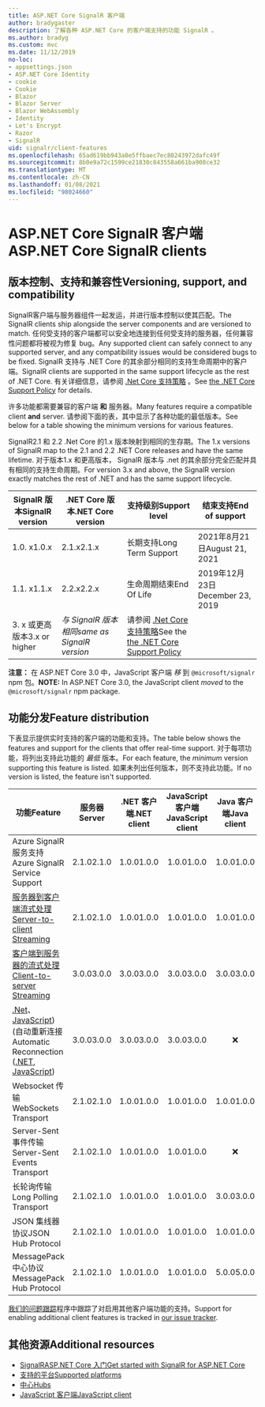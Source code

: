 ```yaml
---
title: ASP.NET Core SignalR 客户端
author: bradygaster
description: 了解各种 ASP.NET Core 的客户端支持的功能 SignalR 。
ms.author: bradyg
ms.custom: mvc
ms.date: 11/12/2019
no-loc:
- appsettings.json
- ASP.NET Core Identity
- cookie
- Cookie
- Blazor
- Blazor Server
- Blazor WebAssembly
- Identity
- Let's Encrypt
- Razor
- SignalR
uid: signalr/client-features
ms.openlocfilehash: 65ad619bb943a0e5ffbaec7ec80243972dafc49f
ms.sourcegitcommit: 8b0e9a72c1599ce21830c843558a661ba908ce32
ms.translationtype: MT
ms.contentlocale: zh-CN
ms.lasthandoff: 01/08/2021
ms.locfileid: "98024660"
---
```

# <a name="aspnet-core-no-locsignalr-clients"></a><span data-ttu-id="05c11-103">ASP.NET Core SignalR 客户端</span><span class="sxs-lookup"><span data-stu-id="05c11-103">ASP.NET Core SignalR clients</span></span>

## <a name="versioning-support-and-compatibility"></a><span data-ttu-id="05c11-104">版本控制、支持和兼容性</span><span class="sxs-lookup"><span data-stu-id="05c11-104">Versioning, support, and compatibility</span></span>

<span data-ttu-id="05c11-105">SignalR客户端与服务器组件一起发运，并进行版本控制以使其匹配。</span><span class="sxs-lookup"><span data-stu-id="05c11-105">The SignalR clients ship alongside the server components and are versioned to match.</span></span> <span data-ttu-id="05c11-106">任何受支持的客户端都可以安全地连接到任何受支持的服务器，任何兼容性问题都将被视为修复 bug。</span><span class="sxs-lookup"><span data-stu-id="05c11-106">Any supported client can safely connect to any supported server, and any compatibility issues would be considered bugs to be fixed.</span></span> <span data-ttu-id="05c11-107">SignalR 支持与 .NET Core 的其余部分相同的支持生命周期中的客户端。</span><span class="sxs-lookup"><span data-stu-id="05c11-107">SignalR clients are supported in the same support lifecycle as the rest of .NET Core.</span></span> <span data-ttu-id="05c11-108">有关详细信息，请参阅 [.Net Core 支持策略](https://dotnet.microsoft.com/platform/support/policy/dotnet-core) 。</span><span class="sxs-lookup"><span data-stu-id="05c11-108">See [the .NET Core Support Policy](https://dotnet.microsoft.com/platform/support/policy/dotnet-core) for details.</span></span>

<span data-ttu-id="05c11-109">许多功能都需要兼容的客户端 **和** 服务器。</span><span class="sxs-lookup"><span data-stu-id="05c11-109">Many features require a compatible client **and** server.</span></span> <span data-ttu-id="05c11-110">请参阅下面的表，其中显示了各种功能的最低版本。</span><span class="sxs-lookup"><span data-stu-id="05c11-110">See below for a table showing the minimum versions for various features.</span></span>

<span data-ttu-id="05c11-111">SignalR2.1 和 2.2 .Net Core 的1.x 版本映射到相同的生存期。</span><span class="sxs-lookup"><span data-stu-id="05c11-111">The 1.x versions of SignalR map to the 2.1 and 2.2 .NET Core releases and have the same lifetime.</span></span> <span data-ttu-id="05c11-112">对于版本1.x 和更高版本， SignalR 版本与 .net 的其余部分完全匹配并具有相同的支持生命周期。</span><span class="sxs-lookup"><span data-stu-id="05c11-112">For version 3.x and above, the SignalR version exactly matches the rest of .NET and has the same support lifecycle.</span></span>

| <span data-ttu-id="05c11-113">SignalR 版本</span><span class="sxs-lookup"><span data-stu-id="05c11-113">SignalR version</span></span> | <span data-ttu-id="05c11-114">.NET Core 版本</span><span class="sxs-lookup"><span data-stu-id="05c11-114">.NET Core version</span></span> | <span data-ttu-id="05c11-115">支持级别</span><span class="sxs-lookup"><span data-stu-id="05c11-115">Support level</span></span> | <span data-ttu-id="05c11-116">结束支持</span><span class="sxs-lookup"><span data-stu-id="05c11-116">End of support</span></span> |
| - | - | - | - |
| <span data-ttu-id="05c11-117">1.0. x</span><span class="sxs-lookup"><span data-stu-id="05c11-117">1.0.x</span></span> | <span data-ttu-id="05c11-118">2.1.x</span><span class="sxs-lookup"><span data-stu-id="05c11-118">2.1.x</span></span> | <span data-ttu-id="05c11-119">长期支持</span><span class="sxs-lookup"><span data-stu-id="05c11-119">Long Term Support</span></span> | <span data-ttu-id="05c11-120">2021年8月21日</span><span class="sxs-lookup"><span data-stu-id="05c11-120">August 21, 2021</span></span> |
| <span data-ttu-id="05c11-121">1.1. x</span><span class="sxs-lookup"><span data-stu-id="05c11-121">1.1.x</span></span> | <span data-ttu-id="05c11-122">2.2.x</span><span class="sxs-lookup"><span data-stu-id="05c11-122">2.2.x</span></span> | <span data-ttu-id="05c11-123">生命周期结束</span><span class="sxs-lookup"><span data-stu-id="05c11-123">End Of Life</span></span> | <span data-ttu-id="05c11-124">2019年12月23日</span><span class="sxs-lookup"><span data-stu-id="05c11-124">December 23, 2019</span></span> |
| <span data-ttu-id="05c11-125">3. x 或更高版本</span><span class="sxs-lookup"><span data-stu-id="05c11-125">3.x or higher</span></span> | <span data-ttu-id="05c11-126">*与 SignalR 版本相同*</span><span class="sxs-lookup"><span data-stu-id="05c11-126">*same as SignalR version*</span></span> | <span data-ttu-id="05c11-127">请参阅 [.Net Core 支持策略](https://dotnet.microsoft.com/platform/support/policy/dotnet-core)</span><span class="sxs-lookup"><span data-stu-id="05c11-127">See the [the .NET Core Support Policy](https://dotnet.microsoft.com/platform/support/policy/dotnet-core)</span></span> |

<span data-ttu-id="05c11-128">**注意：** 在 ASP.NET Core 3.0 中，JavaScript 客户端 *移* 到 `@microsoft/signalr` npm 包。</span><span class="sxs-lookup"><span data-stu-id="05c11-128">**NOTE:** In ASP.NET Core 3.0, the JavaScript client *moved* to the `@microsoft/signalr` npm package.</span></span>

## <a name="feature-distribution"></a><span data-ttu-id="05c11-129">功能分发</span><span class="sxs-lookup"><span data-stu-id="05c11-129">Feature distribution</span></span>

<span data-ttu-id="05c11-130">下表显示提供实时支持的客户端的功能和支持。</span><span class="sxs-lookup"><span data-stu-id="05c11-130">The table below shows the features and support for the clients that offer real-time support.</span></span> <span data-ttu-id="05c11-131">对于每项功能，将列出支持此功能的 *最低* 版本。</span><span class="sxs-lookup"><span data-stu-id="05c11-131">For each feature, the *minimum* version supporting this feature is listed.</span></span> <span data-ttu-id="05c11-132">如果未列出任何版本，则不支持此功能。</span><span class="sxs-lookup"><span data-stu-id="05c11-132">If no version is listed, the feature isn't supported.</span></span>

| <span data-ttu-id="05c11-133">功能</span><span class="sxs-lookup"><span data-stu-id="05c11-133">Feature</span></span> | <span data-ttu-id="05c11-134">服务器</span><span class="sxs-lookup"><span data-stu-id="05c11-134">Server</span></span> | <span data-ttu-id="05c11-135">.NET 客户端</span><span class="sxs-lookup"><span data-stu-id="05c11-135">.NET client</span></span> | <span data-ttu-id="05c11-136">JavaScript 客户端</span><span class="sxs-lookup"><span data-stu-id="05c11-136">JavaScript client</span></span> | <span data-ttu-id="05c11-137">Java 客户端</span><span class="sxs-lookup"><span data-stu-id="05c11-137">Java client</span></span> |
| ---- | :-: | :-: | :-: | :-: |
| <span data-ttu-id="05c11-138">Azure SignalR 服务支持</span><span class="sxs-lookup"><span data-stu-id="05c11-138">Azure SignalR Service Support</span></span> |<span data-ttu-id="05c11-139">2.1.0</span><span class="sxs-lookup"><span data-stu-id="05c11-139">2.1.0</span></span>|<span data-ttu-id="05c11-140">1.0.0</span><span class="sxs-lookup"><span data-stu-id="05c11-140">1.0.0</span></span>|<span data-ttu-id="05c11-141">1.0.0</span><span class="sxs-lookup"><span data-stu-id="05c11-141">1.0.0</span></span>|<span data-ttu-id="05c11-142">1.0.0</span><span class="sxs-lookup"><span data-stu-id="05c11-142">1.0.0</span></span>|
| [<span data-ttu-id="05c11-143">服务器到客户端流式处理</span><span class="sxs-lookup"><span data-stu-id="05c11-143">Server-to-client Streaming</span></span>](xref:signalr/streaming)          |<span data-ttu-id="05c11-144">2.1.0</span><span class="sxs-lookup"><span data-stu-id="05c11-144">2.1.0</span></span>|<span data-ttu-id="05c11-145">1.0.0</span><span class="sxs-lookup"><span data-stu-id="05c11-145">1.0.0</span></span>|<span data-ttu-id="05c11-146">1.0.0</span><span class="sxs-lookup"><span data-stu-id="05c11-146">1.0.0</span></span>|<span data-ttu-id="05c11-147">1.0.0</span><span class="sxs-lookup"><span data-stu-id="05c11-147">1.0.0</span></span>|
| [<span data-ttu-id="05c11-148">客户端到服务器的流式处理</span><span class="sxs-lookup"><span data-stu-id="05c11-148">Client-to-server Streaming</span></span>](xref:signalr/streaming)          |<span data-ttu-id="05c11-149">3.0.0</span><span class="sxs-lookup"><span data-stu-id="05c11-149">3.0.0</span></span>|<span data-ttu-id="05c11-150">3.0.0</span><span class="sxs-lookup"><span data-stu-id="05c11-150">3.0.0</span></span>|<span data-ttu-id="05c11-151">3.0.0</span><span class="sxs-lookup"><span data-stu-id="05c11-151">3.0.0</span></span>|<span data-ttu-id="05c11-152">3.0.0</span><span class="sxs-lookup"><span data-stu-id="05c11-152">3.0.0</span></span>|
| <span data-ttu-id="05c11-153">[.Net](./dotnet-client.md?tabs=visual-studio&view=aspnetcore-3.0#handle-lost-connection)、 [JavaScript](./javascript-client.md?view=aspnetcore-3.0#reconnect-clients))  (自动重新连接</span><span class="sxs-lookup"><span data-stu-id="05c11-153">Automatic Reconnection ([.NET](./dotnet-client.md?tabs=visual-studio&view=aspnetcore-3.0#handle-lost-connection), [JavaScript](./javascript-client.md?view=aspnetcore-3.0#reconnect-clients))</span></span>          |<span data-ttu-id="05c11-154">3.0.0</span><span class="sxs-lookup"><span data-stu-id="05c11-154">3.0.0</span></span>|<span data-ttu-id="05c11-155">3.0.0</span><span class="sxs-lookup"><span data-stu-id="05c11-155">3.0.0</span></span>|<span data-ttu-id="05c11-156">3.0.0</span><span class="sxs-lookup"><span data-stu-id="05c11-156">3.0.0</span></span>|❌|
| <span data-ttu-id="05c11-157">Websocket 传输</span><span class="sxs-lookup"><span data-stu-id="05c11-157">WebSockets Transport</span></span> |<span data-ttu-id="05c11-158">2.1.0</span><span class="sxs-lookup"><span data-stu-id="05c11-158">2.1.0</span></span>|<span data-ttu-id="05c11-159">1.0.0</span><span class="sxs-lookup"><span data-stu-id="05c11-159">1.0.0</span></span>|<span data-ttu-id="05c11-160">1.0.0</span><span class="sxs-lookup"><span data-stu-id="05c11-160">1.0.0</span></span>|<span data-ttu-id="05c11-161">1.0.0</span><span class="sxs-lookup"><span data-stu-id="05c11-161">1.0.0</span></span>|
| <span data-ttu-id="05c11-162">Server-Sent 事件传输</span><span class="sxs-lookup"><span data-stu-id="05c11-162">Server-Sent Events Transport</span></span> |<span data-ttu-id="05c11-163">2.1.0</span><span class="sxs-lookup"><span data-stu-id="05c11-163">2.1.0</span></span>|<span data-ttu-id="05c11-164">1.0.0</span><span class="sxs-lookup"><span data-stu-id="05c11-164">1.0.0</span></span>|<span data-ttu-id="05c11-165">1.0.0</span><span class="sxs-lookup"><span data-stu-id="05c11-165">1.0.0</span></span>|❌|
| <span data-ttu-id="05c11-166">长轮询传输</span><span class="sxs-lookup"><span data-stu-id="05c11-166">Long Polling Transport</span></span> |<span data-ttu-id="05c11-167">2.1.0</span><span class="sxs-lookup"><span data-stu-id="05c11-167">2.1.0</span></span>|<span data-ttu-id="05c11-168">1.0.0</span><span class="sxs-lookup"><span data-stu-id="05c11-168">1.0.0</span></span>|<span data-ttu-id="05c11-169">1.0.0</span><span class="sxs-lookup"><span data-stu-id="05c11-169">1.0.0</span></span>|<span data-ttu-id="05c11-170">3.0.0</span><span class="sxs-lookup"><span data-stu-id="05c11-170">3.0.0</span></span>|
| <span data-ttu-id="05c11-171">JSON 集线器协议</span><span class="sxs-lookup"><span data-stu-id="05c11-171">JSON Hub Protocol</span></span> |<span data-ttu-id="05c11-172">2.1.0</span><span class="sxs-lookup"><span data-stu-id="05c11-172">2.1.0</span></span>|<span data-ttu-id="05c11-173">1.0.0</span><span class="sxs-lookup"><span data-stu-id="05c11-173">1.0.0</span></span>|<span data-ttu-id="05c11-174">1.0.0</span><span class="sxs-lookup"><span data-stu-id="05c11-174">1.0.0</span></span>|<span data-ttu-id="05c11-175">1.0.0</span><span class="sxs-lookup"><span data-stu-id="05c11-175">1.0.0</span></span>|
| <span data-ttu-id="05c11-176">MessagePack 中心协议</span><span class="sxs-lookup"><span data-stu-id="05c11-176">MessagePack Hub Protocol</span></span> |<span data-ttu-id="05c11-177">2.1.0</span><span class="sxs-lookup"><span data-stu-id="05c11-177">2.1.0</span></span>|<span data-ttu-id="05c11-178">1.0.0</span><span class="sxs-lookup"><span data-stu-id="05c11-178">1.0.0</span></span>|<span data-ttu-id="05c11-179">1.0.0</span><span class="sxs-lookup"><span data-stu-id="05c11-179">1.0.0</span></span>|<span data-ttu-id="05c11-180">5.0.0</span><span class="sxs-lookup"><span data-stu-id="05c11-180">5.0.0</span></span>|

<span data-ttu-id="05c11-181">[我们的问题跟踪](https://github.com/dotnet/AspNetCore/issues)程序中跟踪了对启用其他客户端功能的支持。</span><span class="sxs-lookup"><span data-stu-id="05c11-181">Support for enabling additional client features is tracked in [our issue tracker](https://github.com/dotnet/AspNetCore/issues).</span></span>

## <a name="additional-resources"></a><span data-ttu-id="05c11-182">其他资源</span><span class="sxs-lookup"><span data-stu-id="05c11-182">Additional resources</span></span>

* [<span data-ttu-id="05c11-183">SignalRASP.NET Core 入门</span><span class="sxs-lookup"><span data-stu-id="05c11-183">Get started with SignalR for ASP.NET Core</span></span>](xref:tutorials/signalr)
* [<span data-ttu-id="05c11-184">支持的平台</span><span class="sxs-lookup"><span data-stu-id="05c11-184">Supported platforms</span></span>](xref:signalr/supported-platforms)
* [<span data-ttu-id="05c11-185">中心</span><span class="sxs-lookup"><span data-stu-id="05c11-185">Hubs</span></span>](xref:signalr/hubs)
* [<span data-ttu-id="05c11-186">JavaScript 客户端</span><span class="sxs-lookup"><span data-stu-id="05c11-186">JavaScript client</span></span>](xref:signalr/javascript-client)